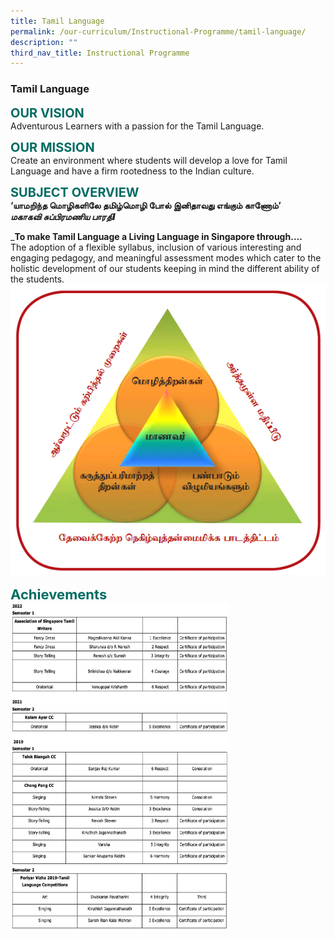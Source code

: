 ```yaml
---
title: Tamil Language
permalink: /our-curriculum/Instructional-Programme/tamil-language/
description: ""
third_nav_title: Instructional Programme
---
```

### **Tamil Language**

<b style="color:#016C62; font-size:20px;">OUR VISION</b><br>
Adventurous Learners with a passion for the Tamil Language.

<b style="color:#016C62; font-size:20px;">OUR MISSION</b><br>
Create an environment where students will develop a love for Tamil Language and have a firm rootedness to the Indian culture.

<b style="color:#016C62; font-size:20px;">SUBJECT OVERVIEW</b><br>
**‘யாமறிந்த மொழிகளிலே தமிழ்மொழி போல் இனிதாவது எங்கும் காணோம்’**  
**_மகாகவி சுப்பிரமணிய பாரதிI_**

_**To make Tamil Language a Living Language in Singapore through….** <br>
The adoption of a flexible syllabus, inclusion of various interesting and engaging pedagogy, and meaningful assessment modes which cater to the holistic development of our students keeping in mind the different ability of the students.
![](/images/Tamil.png)

<b style="color:#016C62; font-size:22px;">Achievements</b><br>
<img src="/images/Artboard%201.png" alt="TL Achievements" style="float:left; width:350px; height:525px;">